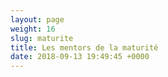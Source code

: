```yaml
---
layout: page
weight: 16
slug: maturite
title: Les mentors de la maturité
date: 2018-09-13 19:49:45 +0000
---
```

